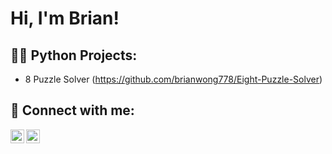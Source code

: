 <h1>Hi, I'm Brian! </h1>

<h2>👨‍💻 Python Projects:</h2>

- 8 Puzzle Solver (https://github.com/brianwong778/Eight-Puzzle-Solver)




<h2> 🤳 Connect with me:</h2>



[<img align="left" alt="Brian Wong | LinkedIn" width="22px" src="https://cdn.jsdelivr.net/npm/simple-icons@v3/icons/linkedin.svg" />][linkedin]
[<img align="left" alt="Brian Wong | Instagram" width="22px" src="https://cdn.jsdelivr.net/npm/simple-icons@v3/icons/instagram.svg" />][instagram]


[instagram]: https://www.instagram.com/brianwon.g/?hl=en
[linkedin]: https://www.linkedin.com/in/brian-wong-5242b6224/


